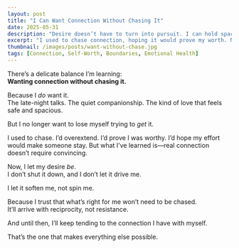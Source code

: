 ```yaml
---
layout: post
title: "I Can Want Connection Without Chasing It"
date: 2025-05-31
description: "Desire doesn’t have to turn into pursuit. I can hold space for what I long for—without running after it."
excerpt: "I used to chase connection, hoping it would prove my worth. Now I let my longing exist without turning it into a pursuit. Real connection doesn’t need convincing."
thumbnail: /images/posts/want-without-chase.jpg
tags: [Connection, Self-Worth, Boundaries, Emotional Health]
---
```


There’s a delicate balance I’m learning:  
**Wanting connection without chasing it.**

Because I *do* want it.  
The late-night talks. The quiet companionship. The kind of love that feels safe and spacious.

But I no longer want to lose myself trying to *get* it.

I used to chase. I’d overextend. I’d prove I was worthy. I’d hope my effort would make someone stay. But what I’ve learned is—real connection doesn’t require convincing.

Now, I let my desire *be*.  
I don’t shut it down, and I don’t let it drive me.

I let it soften me, not spin me.

Because I trust that what’s right for me won’t need to be chased.  
It’ll arrive with reciprocity, not resistance.

And until then, I’ll keep tending to the connection I have with myself.

That’s the one that makes everything else possible.
